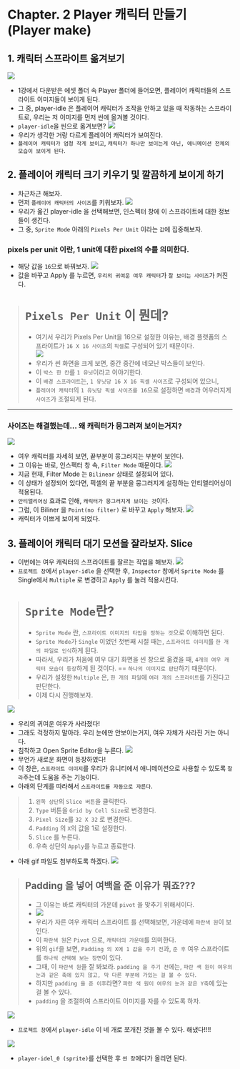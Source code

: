 # Chapter. 2 Player 캐릭터 만들기 (Player make)
## 1. 캐릭터 스프라이트 옮겨보기
![](./플레이어%20캐릭터%20준비하기1.png)
- 1강에서 다운받은 에셋 폴더 속 Player 폴더에 들어오면, 플레이어 캐릭터들의 스프라이트 이미지들이 보이게 된다.
- 그 중, player-idle 은 플레이어 캐릭터가 조작을 안하고 있을 때 작동하는 스프라이트로, 우리는 저 이미지를 먼저 씬에 옮겨볼 것이다.
- `player-idle`을 씬으로 옮겨보면?
![](./플레이어%20캐릭터%20만들기2.gif)
- 우리가 생각한 거랑 다르게 플레이어 캐릭터가 보여진다.
- `플레이어 캐릭터가 엄청 작게 보이고`, `캐릭터가 하나만 보이는게 아닌, 애니메이션 전체의 모습이 보이게 된다`.

## 2. 플레이어 캐릭터 크기 키우기 및 깔끔하게 보이게 하기
- 차근차근 해보자.
- 먼저 `플레이어 캐릭터의 사이즈`를 키워보자.
![](./플레이어%20캐릭터%20준비하기3.png)
- 우리가 옮긴 player-idle 을 선택해보면, 인스펙터 창에 이 스프라이트에 대한 정보들이 생긴다.
- 그 중, `Sprite Mode` 아래의 `Pixels Per Unit` 이라는 `값`에 집중해보자.
### pixels per unit 이란, 1 unit에 대한 pixel의 수를 의미한다.
- 해당 값을 `16`으로 바꿔보자.
![](./플레이어%20캐릭터%20준비하기4.png)
- 값을 바꾸고 Apply 를 누르면, `우리의 귀여운 여우 캐릭터`가 `잘 보이는 사이즈`가 커진다.
> # `Pixels Per Unit` 이 뭔데?
> - 여기서 우리가 Pixels Per Unit을 16으로 설정한 이유는, 배경 플랫폼의 스프라이트가 `16 X 16 사이즈`의 `픽셀`로 구성되어 있기 때문이다. <br>
> ![](./플레이어%20캐릭터%20준비하기5.png)<br>
> - 우리가 씬 화면을 크게 보면, 중간 중간에 네모난 박스들이 보인다. <br>
> - 이 `박스 한 칸`를 `1 유닛`이라고 이야기한다.<br>
> - 이 `배경 스프라이트`는, `1 유닛당 16 X 16 픽셀 사이즈`로 구성되어 있으니,<br>
> - `플레이어 캐릭터`의 `1 유닛당 픽셀 사이즈를 16`으로 설정하면 `배경`과 어우러지게 `사이즈`가 조절되게 된다.
---
### 사이즈는 해결했는데... 왜 캐릭터가 뭉그러져 보이는거지?
![](./플레이어%20캐릭터%20준비하기4.png)
- 여우 캐릭터를 자세히 보면, 끝부분이 뭉그러지는 부분이 보인다.
- 그 이유는 바로, 인스펙터 창 속, `Filter Mode` 때문이다.
![](./플레이어%20캐릭터%20준비하기6.png)
- 지금 현재, Filter Mode 는 `Bilinear` 상태로 설정되어 있다.
- 이 상태가 설정되어 있다면, 픽셀의 끝 부분을 뭉그러지게 설정하는 안티앨리어싱이 적용된다.
- `안티앨리어싱` 효과로 인해, `캐릭터가 뭉그러지게 보이는 것`이다.
- 그럼, 이 Biliner 을 `Point(no filter)` 로 바꾸고 `Apply` 해보자.
![](./플레이어%20캐릭터%20준비하기7.png)
- 캐릭터가 이쁘게 보이게 되었다.

## 3. 플레이어 캐릭터 대기 모션을 잘라보자. Slice
- 이번에는 여우 캐릭터의 스프라이트를 잘르는 작업을 해보자.
![](./플레이어%20캐릭터%20준비하기8.png)
- `프로젝트 창`에서 `player-idle` 을 선택한 후, `Inspector` 창에서 `Sprite Mode` 를 Single에서 `Multiple` 로 변경하고 `Apply` 를 눌러 적용시킨다.
> # `Sprite Mode`란?
> - `Sprite Mode` 란, `스프라이트 이미지의 타입을 정하는 것`으로 이해하면 된다.<br>
> - `Sprite Mode`가 `Single` 이었던 첫번째 시절 때는, `스프라이트 이미지`를 `한 개의 파일로 인식`하게 된다. <br>
> - 따라서, 우리가 처음에 여우 대기 화면을 씬 창으로 옮겼을 때, `4개의 여우 캐릭터 모습이 등장`하게 된 것이다. == `하나의 이미지로 판단`하기 때문이다.<br>
> - 우리가 설정한 `Multiple` 은, `한 개의 파일`에 `여러 개의 스프라이트`를 가진다고 판단한다. <br>
> - 이제 다시 진행해보자.

![](./플레이어%20캐릭터%20준비하기9.png)
- 우리의 귀여운 여우가 사라졌다!
- 그래도 걱정하지 말아라. 우리 눈에만 안보이는거지, 여우 자체가 사라진 거는 아니다.
- 침착하고 Open Sprite Editor을 누른다.
![](./플레이어%20캐릭터%20준비하기10.png)
- 무언가 새로운 화면이 등장하였다!
- 이 창은, `스프라이트 이미지`를 우리가 유니티에서 애니메이션으로 사용할 수 있도록 `잘라`주는데 도움을 주는 기능이다.
- 아래의 단계를 따라해서 `스프라이트를 자동으로 자른다`.
> 1. `왼쪽 상단`의 `Slice 버튼`을 클릭한다.
> 2. `Type` 버튼을 `Grid by Cell Size`로 변경한다.
> 3. `Pixel Size`를 `32 X 32` 로 변경한다.
> 4. `Padding` 의 `X`의 값을 1로 설정한다. 
> 5. `Slice` 를 누른다.
> 6. 우측 상단의 `Apply`를 누르고 종료한다.
- 아래 gif 파일도 첨부하도록 하겠다.
![](./플레이어%20캐릭터%20준비하기11.gif)
> ## Padding 을 넣어 여백을 준 이유가 뭐죠???
> - 그 이유는 바로 캐릭터의 가운데 `pivot` 을 맞추기 위해서이다.
> - ![](./플레이어%20캐릭터%20준비하기12.png)
> - 우리가 자른 여우 캐릭터 스프라이트 를 선택해보면, 가운데에 `파란색 원`이 보인다.
> - 이 `파란색 원`은 `Pivot` 으로, `캐릭터의 가운데`를 의미한다.
> - 위의 `gif`을 보면, `Padding 의 X에 1 값을 주기 전`과, `준 후` 여우 스프라이트를 `하나씩 선택해 보는 장면`이 있다.
> - 그때, 이 `파란색 원`을 잘 봐보라. `padding 을 주기 전`에는, `파란 색 원이 여우의 눈과 같은 축에 있지 않고, 막 다른 부분에 가있는 걸 볼 수 있다`.
> - 하지만 `padding 을 준 이후`라면? `파란 색 원이 여우의 눈과 같은 Y축`에 있는 걸 볼 수 있다.
> - `padding` 을 조절하여 스프라이트 이미지를 자를 수 있도록 하자.

![](./플레이어%20캐릭터%20만들기13.gif)
- `프로젝트 창`에서 `player-idle` 이 네 개로 쪼개진 것을 볼 수 있다. 해냈다!!!!

![](./플레이어%20캐릭터%20만들기14.gif)
- `player-idel_0 (sprite)`를 선택한 후 `씬 창`에다가 올리면 된다.

